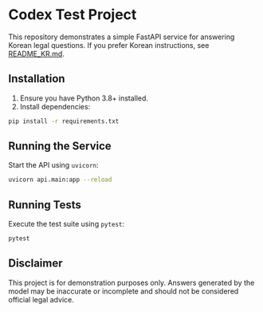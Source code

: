 # Codex Test Project

This repository demonstrates a simple FastAPI service for answering Korean legal questions.
If you prefer Korean instructions, see [README_KR.md](README_KR.md).

## Installation

1. Ensure you have Python 3.8+ installed.
2. Install dependencies:

```bash
pip install -r requirements.txt
```

## Running the Service

Start the API using `uvicorn`:

```bash
uvicorn api.main:app --reload
```

## Running Tests

Execute the test suite using `pytest`:

```bash
pytest
```

## Disclaimer

This project is for demonstration purposes only. Answers generated by the model may be inaccurate or incomplete and should not be considered official legal advice.
